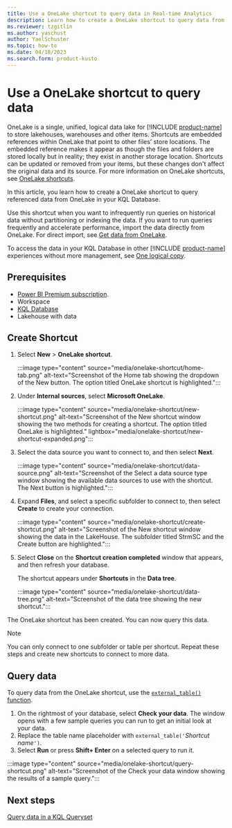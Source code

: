 ```yaml
---
title: Use a OneLake shortcut to query data in Real-time Analytics
description: Learn how to create a OneLake shortcut to query data from OneLake in your KQL Database.
ms.reviewer: tzgitlin
ms.author: yaschust
author: YaelSchuster
ms.topic: how-to
ms.date: 04/18/2023
ms.search.form: product-kusto
---
```


# Use a OneLake shortcut to query data

OneLake is a single, unified, logical data lake for [!INCLUDE [product-name](../includes/product-name.md)] to store lakehouses, warehouses and other items. Shortcuts are embedded references within OneLake that point to other files’ store locations. The embedded reference makes it appear as though the files and folders are stored locally but in reality; they exist in another storage location. Shortcuts can be updated or removed from your items, but these changes don't affect the original data and its source. For more information on OneLake shortcuts, see [OneLake shortcuts](../onelake/onelake-shortcuts.md).

In this article, you learn how to create a OneLake shortcut to query referenced data from OneLake in your KQL Database.

Use this shortcut when you want to infrequently run queries on historical data without partitioning or indexing the data. If you want to run queries frequently and accelerate performance, import the data directly from OneLake. For direct import, see [Get data from OneLake](get-data-onelake.md).

To access the data in your KQL Database in other [!INCLUDE [product-name](../includes/product-name.md)] experiences without more management, see [One logical copy](onelake-mirroring.md).

## Prerequisites

* [Power BI Premium subscription](/power-bi/enterprise/service-admin-premium-purchase).
* Workspace
* [KQL Database](create-database.md)
* Lakehouse with data

## Create Shortcut

1. Select **New** > **OneLake shortcut**.

    :::image type="content" source="media/onelake-shortcut/home-tab.png" alt-text="Screenshot of the Home tab showing the dropdown of the New button. The option titled OneLake shortcut is highlighted.":::

1. Under **Internal sources**, select **Microsoft OneLake**.

    :::image type="content" source="media/onelake-shortcut/new-shortcut.png" alt-text="Screenshot of the New shortcut window showing the two methods for creating a shortcut. The option titled OneLake is highlighted."  lightbox="media/onelake-shortcut/new-shortcut-expanded.png":::

1. Select the data source you want to connect to, and then select **Next**.

    :::image type="content" source="media/onelake-shortcut/data-source.png" alt-text="Screenshot of the Select a data source type window showing the available data sources to use with the shortcut. The Next button is highlighted.":::

1. Expand **Files**, and select a specific subfolder to connect to, then select **Create** to create your connection.

    :::image type="content" source="media/onelake-shortcut/create-shortcut.png" alt-text="Screenshot of the New shortcut window showing the data in the LakeHouse. The subfolder titled StrmSC and the Create button are highlighted.":::

1. Select **Close** on the **Shortcut creation completed** window that appears, and then refresh your database.

    The shortcut appears under **Shortcuts** in the **Data tree**.

    :::image type="content" source="media/onelake-shortcut/data-tree.png" alt-text="Screenshot of the data tree showing the new shortcut.":::

The OneLake shortcut has been created. You can now query this data.

> [!NOTE]
> You can only connect to one subfolder or table per shortcut. Repeat these steps and create new shortcuts to connect to more data.

## Query data

To query data from the OneLake shortcut, use the [`external_table()` function](/azure/data-explorer/kusto/query/externaltablefunction?context=/fabric/context/context).

1. On the rightmost of your database, select **Check your data**. The window opens with a few sample queries you can run to get an initial look at your data.
1. Replace the table name placeholder with `external_table('`*Shortcut name*`')`.
1. Select **Run** or press **Shift+ Enter** on a selected query to run it.

:::image type="content" source="media/onelake-shortcut/query-shortcut.png" alt-text="Screenshot of the Check your data window showing the results of a sample query.":::

## Next steps

[Query data in a KQL Queryset](kusto-query-set.md)

